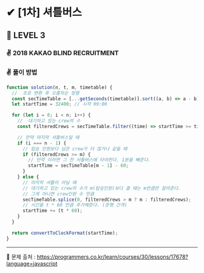 # ✔ [1차] 셔틀버스

## 🌈 LEVEL 3

### ✌ 2018 KAKAO BLIND RECRUITMENT

### ✌ 풀이 방법

```js
function solution(n, t, m, timetable) {
  //  초로 변환 후 오름차순 정렬
  const secTimeTable = [...getSeconds(timetable)].sort((a, b) => a - b);
  let startTime = 32400; // 시작 09:00

  for (let i = 0; i < n; i++) {
    //  대기하고 있는 crew의 수
    const filteredCrews = secTimeTable.filter((time) => startTime >= time).length;

    // 만약 마지막 셔틀버스일 때
    if (i === n - 1) {
      // 탑승 인원보다 남은 crew가 더 많거나 같을 때
      if (filteredCrews >= m) {
        // 만약 이러면 그 전 서틀버스에 타야한다. 1분을 빼준다.
        startTime = secTimeTable[m - 1] - 60;
      }
    } else {
      // 마지막 셔틀이 아닐 때
      // 대기하고 있는 crew의 수가 m(탑승인원)보다 클 때는 m만큼만 잘라준다.
      // 그게 아니면 crew인원 수 만큼
      secTimeTable.splice(0, filteredCrews > m ? m : filteredCrews);
      // 시간을 t * 60 만큼 추가해준다. (운행 간격)
      startTime += (t * 60);
    }
  }

  return convertToClockFormat(startTime);
}
```

<hr>

📌 문제 출처 : https://programmers.co.kr/learn/courses/30/lessons/17678?language=javascript
